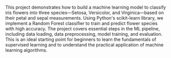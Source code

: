 This project demonstrates how to build a machine learning model to classify iris flowers into three species—Setosa, Versicolor, and Virginica—based on their petal and sepal measurements.
Using Python's scikit-learn library, we implement a Random Forest classifier to train and predict flower species with high accuracy.
The project covers essential steps in the ML pipeline, including data loading, data preprocessing, model training, and evaluation.
This is an ideal starting point for beginners to learn the fundamentals of supervised learning and to understand the practical application of machine learning algorithms.
